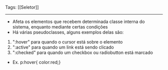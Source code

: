 
Tags: [[Seletor]]

----

- Afeta os elementos que recebem determinada classe interna do sistema, enquanto mediante certas condições
- Há várias pseudoclasses, alguns exemplos delas são:
1. ":hover" para quando o cursor está sobre o elemento
2. ":active" para quando um link está sendo clicado
3. ":checked" para quando um checkbox ou radiobutton está marcado

- Ex. p:hover{ color:red;}